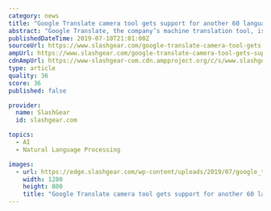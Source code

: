 ```yaml
---
category: news
title: "Google Translate camera tool gets support for another 60 languages"
abstract: "Google Translate, the company’s machine translation tool, is available as a mobile app with a unique feature: instant camera translation. As the name suggests, this feature uses a mobile device’s camera to capture text and translate it in the app."
publishedDateTime: 2019-07-10T21:01:00Z
sourceUrl: https://www.slashgear.com/google-translate-camera-tool-gets-support-for-another-60-languages-10583581/
ampUrl: https://www.slashgear.com/google-translate-camera-tool-gets-support-for-another-60-languages-10583581/amp/
cdnAmpUrl: https://www-slashgear-com.cdn.ampproject.org/c/s/www.slashgear.com/google-translate-camera-tool-gets-support-for-another-60-languages-10583581/amp/
type: article
quality: 36
score: 36
published: false

provider:
  name: SlashGear
  id: slashgear.com

topics:
  - AI
  - Natural Language Processing

images:
  - url: https://edge.slashgear.com/wp-content/uploads/2019/07/google_translate_main.jpg
    width: 1280
    height: 800
    title: "Google Translate camera tool gets support for another 60 languages"
---
```

